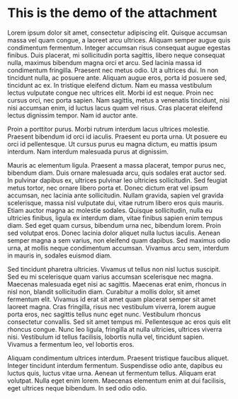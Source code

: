 # This is the demo of the attachment

Lorem ipsum dolor sit amet, consectetur adipiscing elit. Quisque accumsan massa vel quam congue, a laoreet arcu ultrices. Aliquam semper augue quis condimentum fermentum. Integer accumsan risus consequat augue egestas finibus. Duis placerat, mi sollicitudin porta sagittis, libero neque consequat nulla, maximus bibendum magna orci et arcu. Sed lacinia massa id condimentum fringilla. Praesent nec metus odio. Ut a ultrices dui. In non tincidunt nulla, ac posuere ante. Aliquam augue eros, porta id posuere sed, tincidunt ac ex. In tristique eleifend dictum. Nam eu massa vestibulum lectus vulputate congue nec ultrices elit. Morbi id est neque. Proin nec cursus orci, nec porta sapien. Nam sagittis, metus a venenatis tincidunt, nisi nisi accumsan enim, id luctus lacus quam vel risus. Cras placerat eleifend lectus dignissim tempor. Nam id auctor ante.

Proin a porttitor purus. Morbi rutrum interdum lacus ultrices molestie. Praesent bibendum id orci id iaculis. Praesent eu porta urna. Ut posuere eu orci id pellentesque. Ut cursus purus eu magna dictum, eu mattis ipsum interdum. Nam interdum malesuada purus at dignissim.

Mauris ac elementum ligula. Praesent a massa placerat, tempor purus nec, bibendum diam. Duis ornare malesuada arcu, quis sodales erat auctor sed. In pulvinar dapibus ex, ultrices pulvinar leo ultricies sollicitudin. Sed feugiat metus tortor, nec ornare libero porta et. Donec dictum erat vel ipsum accumsan, nec lacinia ante sollicitudin. Nullam gravida, sapien vel gravida scelerisque, massa nisl vulputate dui, vitae rutrum libero eros quis mauris. Etiam auctor magna ac molestie sodales. Quisque sollicitudin, nulla eu ultricies finibus, ligula ex interdum diam, vitae finibus sapien enim tempus diam. Sed eget quam cursus, bibendum urna nec, bibendum lorem. Proin sed volutpat eros. Donec lacinia dolor aliquet nulla luctus iaculis. Aenean semper magna a sem varius, non eleifend quam dapibus. Sed maximus odio urna, at mollis neque condimentum accumsan. Vivamus arcu sem, interdum in mauris in, sodales euismod diam.

Sed tincidunt pharetra ultricies. Vivamus ut tellus non nisl luctus suscipit. Sed eu mi scelerisque quam varius accumsan scelerisque nec magna. Maecenas malesuada eget nisi ac sagittis. Maecenas erat enim, rhoncus in nisl non, blandit sollicitudin diam. Curabitur a mollis dolor, sit amet fermentum elit. Vivamus id erat sit amet quam placerat semper sit amet laoreet magna. Cras fringilla, risus nec vestibulum viverra, lorem augue porta eros, nec sagittis tellus nunc eget nunc. Vestibulum rhoncus consectetur convallis. Sed sit amet tempus mi. Pellentesque ac eros quis elit rhoncus congue. Nunc leo ligula, fringilla at nulla ultricies, ultrices viverra nisi. Vestibulum id tellus facilisis, lobortis nulla vel, tincidunt sapien. Vivamus a fermentum leo, vel lobortis eros.

Aliquam condimentum ultrices interdum. Praesent tristique faucibus aliquet. Integer tincidunt interdum fermentum. Suspendisse odio ante, dapibus eu luctus quis, luctus vitae urna. Aenean ut fermentum tellus. Aliquam erat volutpat. Nulla eget enim lorem. Maecenas elementum enim at dui facilisis, eget ultrices neque bibendum. In sed odio odio.

